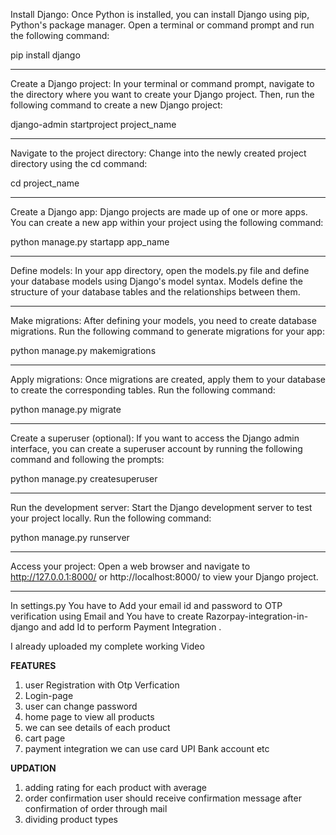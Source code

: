 Install Django: Once Python is installed, you can install Django using pip, Python's package manager. Open a terminal or command prompt and run the following command:

pip install django

-------------------------------------------------------------------------------------------------------------------------------------------------------------------------------------------------------------------
Create a Django project: In your terminal or command prompt, navigate to the directory where you want to create your Django project. Then, run the following command to create a new Django project:

django-admin startproject project_name

-------------------------------------------------------------------------------------------------------------------------------------------------------------------------------------------------------------------
Navigate to the project directory: Change into the newly created project directory using the cd command:

cd project_name

-------------------------------------------------------------------------------------------------------------------------------------------------------------------------------------------------------------------
Create a Django app: Django projects are made up of one or more apps. You can create a new app within your project using the following command:

python manage.py startapp app_name

-------------------------------------------------------------------------------------------------------------------------------------------------------------------------------------------------------------------
Define models: In your app directory, open the models.py file and define your database models using Django's model syntax. Models define the structure of your database tables and the relationships between them.

-------------------------------------------------------------------------------------------------------------------------------------------------------------------------------------------------------------------
Make migrations: After defining your models, you need to create database migrations. Run the following command to generate migrations for your app:

python manage.py makemigrations

-------------------------------------------------------------------------------------------------------------------------------------------------------------------------------------------------------------------
Apply migrations: Once migrations are created, apply them to your database to create the corresponding tables. Run the following command:

python manage.py migrate

-------------------------------------------------------------------------------------------------------------------------------------------------------------------------------------------------------------------
Create a superuser (optional): If you want to access the Django admin interface, you can create a superuser account by running the following command and following the prompts:

python manage.py createsuperuser

-------------------------------------------------------------------------------------------------------------------------------------------------------------------------------------------------------------------
Run the development server: Start the Django development server to test your project locally. Run the following command:

python manage.py runserver

-------------------------------------------------------------------------------------------------------------------------------------------------------------------------------------------------------------------
Access your project: Open a web browser and navigate to http://127.0.0.1:8000/ or http://localhost:8000/ to view your Django project.

-------------------------------------------------------------------------------------------------------------------------------------------------------------------------------------------------------------------
In settings.py You have to Add your email id and password to OTP verification using Email and You have to create Razorpay-integration-in-django and add Id to perform Payment Integration .

I already uploaded my complete working Video 

******FEATURES******
1) user Registration with Otp Verfication
2) Login-page
3) user can change password
4) home page to view all products
5) we can see details of each product
6) cart page
7) payment integration we can use card UPI Bank account etc


******UPDATION******
1) adding rating for each product with average 
2) order confirmation user should receive confirmation message after confirmation of order through mail
3) dividing product types
